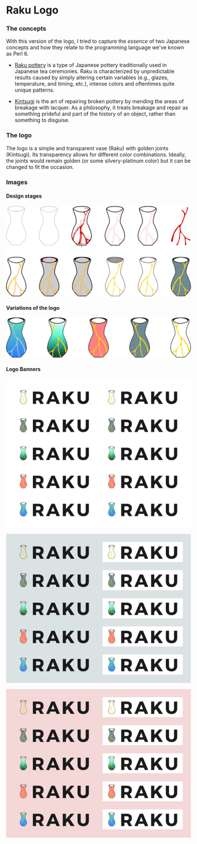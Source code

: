 # Raku Logo

### The concepts

With this version of the logo, I tried to capture the *essence* of two 
Japanese concepts and how they relate to the programming language
we've known as Perl 6.

- [Raku pottery](https://en.wikipedia.org/wiki/Raku_ware) is a type of Japanese
  pottery traditionally used in Japanese tea ceremonies. Raku is characterized
  by unpredictable results caused by simply altering certain variables (e.g., 
  glazes, temperature, and timing, etc.), intense colors and oftentimes quite
  unique patterns.

- [Kintsugi](https://en.wikipedia.org/wiki/Kintsugi) is the art of repairing
  broken pottery by mending the areas of breakage with lacquer. As a philosophy,
  it treats breakage and repair as something prideful and part of the history
  of an object, rather than something to disguise.


### The logo

The logo is a simple and transparent vase (Raku) with golden joints (Kintsugi).
Its transparency allows for different color combinations. Ideally, the joints
would remain golden (or some silvery-platinum color) but it can be changed
to fit the occasion.

### Images

#### Design stages

![ds](https://raw.githubusercontent.com/uzluisf/raku-logo/master/v1/images/logo-design-stages.png)

#### Variations of the logo

![vl](https://raw.githubusercontent.com/uzluisf/raku-logo/master/v1/images/logo-variation-array.png)

#### Logo Banners

![lbtransp](https://raw.githubusercontent.com/uzluisf/raku-logo/master/v1/images/banners-transparent-bg.png)

![lbsilvery](https://raw.githubusercontent.com/uzluisf/raku-logo/master/v1/images/banners-silvery-bg.png)

![lbrose](https://raw.githubusercontent.com/uzluisf/raku-logo/master/v1/images/banners-rose-bg.png)
